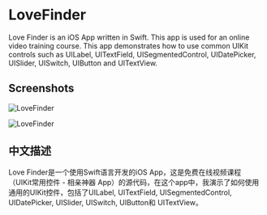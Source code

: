 LoveFinder
==========

Love Finder is an iOS App written in Swift. This app is used for an online video training course. This app demonstrates how to use common UIKit controls such as UILabel, UITextField, UISegmentedControl, UIDatePicker, UISlider, UISwitch, UIButton and UITextView.

## Screenshots
![LoveFinder](https://raw.githubusercontent.com/JakeLin/LoveFinder/master/Screenshots/1.png)

![LoveFinder](https://raw.githubusercontent.com/JakeLin/LoveFinder/master/Screenshots/2.png)


## 中文描述
Love Finder是一个使用Swift语言开发的iOS App，这是免费在线视频课程（UIKit常用控件  - 相亲神器 App）的源代码，在这个app中，我演示了如何使用通用的UIKit控件，包括了UILabel, UITextField, UISegmentedControl, UIDatePicker, UISlider, UISwitch, UIButton和 UITextView。
